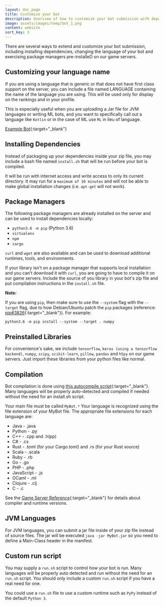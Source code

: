 ```yaml
---
layout: doc_page
title: Customize your bot
description: Overview of how to customize your bot submission with dependencies, language names and more.
image: assets/images/temp/bot_1.png
content: website
sort_key: 3
---
```


There are several ways to extend and customize your bot submission, including installing dependencies, changing the language of your bot and exercising package managers pre-installeD on our game servers. 

## Customizing your language name

If you are using a language that is generic or that does not have first class support on the server, you can include a file named LANGUAGE containing the name of the language you are using. This will be used only for display on the rankings and in your profile.

This is especially useful when you are uploading a Jar file for JVM languages or writing ML bots, and you want to specifically call out a language like `Kotlin` or in the case of ML use `ML` in lieu of language. 

[Example Bot](https://github.com/HaliteChallenge/Halite-II/tree/master/airesources/ML-StarterBot-Python){:target="_blank"}

## Installing Dependencies

Instead of packaging up your dependencies inside your zip file, you may include a bash file named `install.sh` that will be run before your bot is compiled.

It will be run with internet access and write access to only its current directory. It may run for a `maximum of 10 minutes` and will not be able to make global installation changes (i.e. `apt-get` will not work).

## Package Managers

The following package managers are already installed on the server and can be used to install dependencies locally:

- `python3.6 -m pip` (Python 3.6)
- `virtualenv`
- `npm`
- `cargo`

`curl` and `wget` are also available and can be used to download additional runtimes, tools, and environments.

If your library isn't on a package manager that supports local installation and you can’t download it with `curl`, you are going to have to compile it on our game servers. Include the source of you library in your bot's zip file and put compilation instructions in the `install.sh` file.

**Note:**

If you are using `pip`, then make sure to use the `--system` flag with the `--target` flag, due to how Debian/Ubuntu patch the `pip` packages (reference: [pip#3826](https://github.com/pypa/pip/issues/3826){:target="_blank"}). For example:

```
python3.6 -m pip install --system --target . numpy
```

## Preinstalled Libraries

For convenience's sake, we include `tensorflow`, `keras (using a tensorflow backend)`, `numpy`, `scipy`, `scikit-learn`, `pillow`, `pandas` and `h5py` on our game servers. Just import these libraries from your python files like normal.

## Compilation

Bot compilation is done using [this autocompile script](https://github.com/HaliteChallenge/Halite-II/blob/master/apiserver/worker/compiler.py){:target="_blank"}. Many languages will be properly auto-detected and compiled if needed without the need for an install.sh script.

Your main file must be called `MyBot.*` Your language is recognized using the file extension of your MyBot file. The appropriate file extensions for each language are:

- Java - .java
- Python - .py
- C++ - .cpp and .h(pp)
- C# - .cs
- Rust - .toml (for your Cargo.toml) and .rs (for your Rust source)
- Scala - .scala
- Ruby - .rb
- Go - .go
- PHP - .php
- JavaScript - .js
- OCaml - .ml
- Clojure - .clj
- C - .c

See the [Game Server Reference](/other-resources/game-servers){:target="_blank"} for details about compiler and runtime versions.

## JVM Languages

For JVM languages, you can submit a jar file inside of your zip file instead of source files. The jar will be executed `java -jar MyBot.jar` so you need to define a Main-Class header in the manifest.

## Custom run script

You may supply a `run.sh` script to control how your bot is run. Many languages will be properly auto detected and run without the need for an `run.sh` script. You should only include a custom `run.sh` script if you have a real need for one.

You could use a `run.sh` file to use a custom runtime such as `PyPy` instead of the default `Python 3`.


